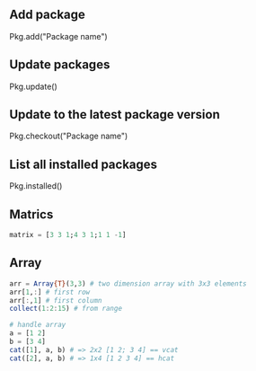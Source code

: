## Add package
Pkg.add("Package name")

## Update packages
Pkg.update()

## Update to the latest package version
Pkg.checkout("Package name")

## List all installed packages
Pkg.installed()

## Matrics

```julia
matrix = [3 3 1;4 3 1;1 1 -1]
```

## Array

```julia
arr = Array{T}(3,3) # two dimension array with 3x3 elements
arr[1,:] # first row
arr[:,1] # first column
collect(1:2:15) # from range

# handle array
a = [1 2]
b = [3 4]
cat([1], a, b) # => 2x2 [1 2; 3 4] == vcat
cat([2], a, b) # => 1x4 [1 2 3 4] == hcat
```
